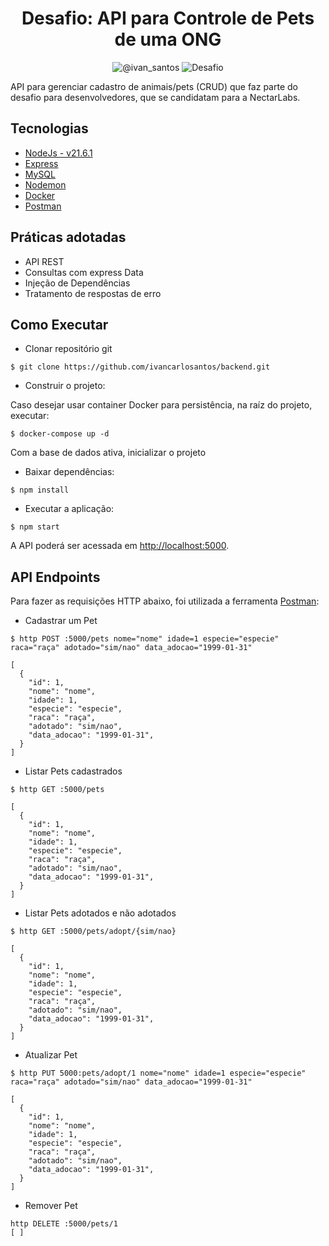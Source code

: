 <h1 align="center">
  Desafio: API para Controle de
  Pets de uma ONG
</h1>

<p align="center">
 <img src="https://img.shields.io/static/v1?label=Dev&message=Ivan Santos&color=8257E5&labelColor=000000" alt="@ivan_santos" />
 <img src="https://img.shields.io/static/v1?label=Tipo&message=Desafio&color=8257E5&labelColor=000000" alt="Desafio" />
</p>

API para gerenciar cadastro de animais/pets (CRUD) que faz parte do desafio para desenvolvedores, que se candidatam para a NectarLabs.

## Tecnologias
 
- [NodeJs - v21.6.1](https://nodejs.org/en)
- [Express](https://expressjs.com/pt-br/)
- [MySQL](https://www.mysql.com/)
- [Nodemon](https://www.npmjs.com/package/nodemon)
- [Docker](https://www.docker.com/)
- [Postman](https://www.postman.com/)

## Práticas adotadas

- API REST
- Consultas com express Data
- Injeção de Dependências
- Tratamento de respostas de erro

## Como Executar

- Clonar repositório git
```
$ git clone https://github.com/ivancarlosantos/backend.git
```
- Construir o projeto:

Caso desejar usar container Docker para persistência, na raíz do projeto, executar:
```
$ docker-compose up -d
```

Com a base de dados ativa, inicializar o projeto
- Baixar dependências:
```
$ npm install
```

- Executar a aplicação:
```
$ npm start
```

A API poderá ser acessada em [http://localhost:5000](http://localhost:5000).

## API Endpoints

Para fazer as requisições HTTP abaixo, foi utilizada a ferramenta [Postman](https://www.postman.com/):

- Cadastrar um Pet 
```
$ http POST :5000/pets nome="nome" idade=1 especie="especie" raca="raça" adotado="sim/nao" data_adocao="1999-01-31"

[
  {
    "id": 1,
    "nome": "nome",
    "idade": 1,
    "especie": "especie",
    "raca": "raça",
    "adotado": "sim/nao",
    "data_adocao": "1999-01-31",
  }
]
```

- Listar Pets cadastrados
```
$ http GET :5000/pets

[
  {
    "id": 1,
    "nome": "nome",
    "idade": 1,
    "especie": "especie",
    "raca": "raça",
    "adotado": "sim/nao",
    "data_adocao": "1999-01-31",
  }
]
```
- Listar Pets adotados e não adotados
```
$ http GET :5000/pets/adopt/{sim/nao}

[
  {
    "id": 1,
    "nome": "nome",
    "idade": 1,
    "especie": "especie",
    "raca": "raça",
    "adotado": "sim/nao",
    "data_adocao": "1999-01-31",
  }
]
```

- Atualizar Pet
```
$ http PUT 5000:pets/adopt/1 nome="nome" idade=1 especie="especie" raca="raça" adotado="sim/nao" data_adocao="1999-01-31"

[
  {
    "id": 1,
    "nome": "nome",
    "idade": 1,
    "especie": "especie",
    "raca": "raça",
    "adotado": "sim/nao",
    "data_adocao": "1999-01-31",
  }
]
```

- Remover Pet
```
http DELETE :5000/pets/1
[ ]
```